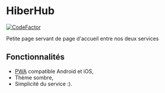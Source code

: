 # HiberHub
[![CodeFactor](https://www.codefactor.io/repository/github/hiberfile/hiberhub/badge)](https://www.codefactor.io/repository/github/hiberfile/hiberlink)

Petite page servant de page d'accueil entre nos deux services

## Fonctionnalités
- [PWA](https://fr.wikipedia.org/wiki/Progressive_web_app) compatible Android et iOS,
- Thème sombre,
- Simplicité du service :).
